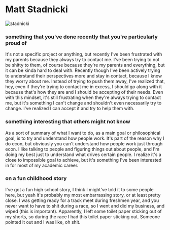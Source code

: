 # Matt Stadnicki

![stadnicki](/Desktop/IMG_3538.JPG)
  
### something that you've done recently that you're particularly proud of

It's not a specific project or anything, but recently I've been frustrated with my parents because they always try to contact me. I've been trying to not be shitty to them, of course because they're my parents and everything, but it can be kinda hard to deal with. Recently though I've been actively trying to understand their perspectives more and stay in contact, because I know they worry about me. Instead of trying to push them away, I've realized that, hey, even if they're trying to contact me in excess, I should go along with it because that's how they are and I should be accepting of their needs. Even with this mindset, it's still frustrating when they're always trying to contact me, but it's something I can't change and shouldn't even necessarily try to change. I've realized I can accept it and try to help them with. 


### something interesting that others might not know

As a sort of summary of what I want to do, as a main goal or philosophical goal, is to try and understand how people work. It's part of the reason why I do econ, but obviously you can't understand how people work just through econ. I like talking to people and figuring things out about people, and I'm doing my best just to understand what drives certain people. I realize it's a close to impossible goal to achieve, but it's something I've been interested in for most of my academic career.


### on a fun childhood story
I've got a fun high school story, I think I might've told it to some people here, but yeah it's probably my most embarrassing story, or at least pretty close. I was getting ready for a track meet during freshmen year, and you never want to have to shit during a race, so I went and did my business, and wiped (this is important). Apparently, I left some toilet paper sticking out of my shorts, so during the race I had this toilet paper sticking out. Someone pointed it out and I was like, oh shit.

